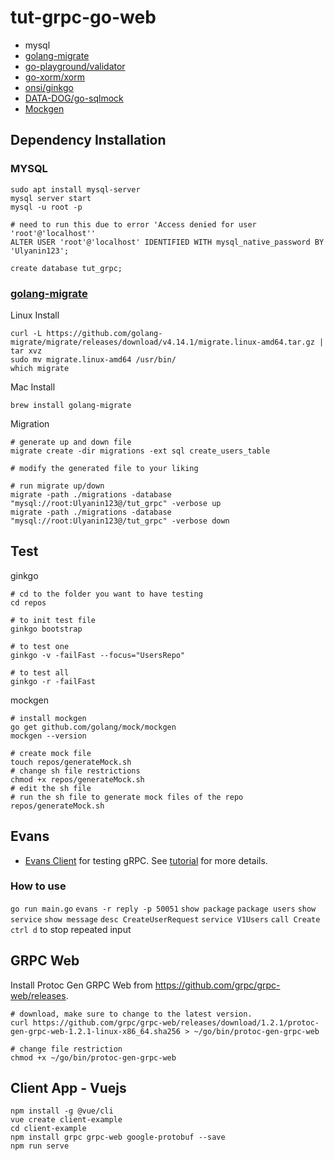 # tut-grpc-go-web

- mysql
- [golang-migrate](https://github.com/golang-migrate/migrate)
- [go-playground/validator](github.com/go-playground/validator)
- [go-xorm/xorm](https://github.com/go-xorm/xorm)
- [onsi/ginkgo](github.com/onsi/ginkgo/ginkgo)
- [DATA-DOG/go-sqlmock](https://github.com/DATA-DOG/go-sqlmock)
- [Mockgen](https://github.com/golang/mock)

## Dependency Installation

### MYSQL

```shell
sudo apt install mysql-server
mysql server start
mysql -u root -p

# need to run this due to error 'Access denied for user 'root'@'localhost''
ALTER USER 'root'@'localhost' IDENTIFIED WITH mysql_native_password BY 'Ulyanin123';

create database tut_grpc;
```

### [golang-migrate](https://github.com/golang-migrate/migrate)

Linux Install

```shell
curl -L https://github.com/golang-migrate/migrate/releases/download/v4.14.1/migrate.linux-amd64.tar.gz | tar xvz
sudo mv migrate.linux-amd64 /usr/bin/
which migrate
```

Mac Install

```shell
brew install golang-migrate

```

Migration

```shell
# generate up and down file
migrate create -dir migrations -ext sql create_users_table

# modify the generated file to your liking

# run migrate up/down
migrate -path ./migrations -database "mysql://root:Ulyanin123@/tut_grpc" -verbose up
migrate -path ./migrations -database "mysql://root:Ulyanin123@/tut_grpc" -verbose down
```

## Test

ginkgo

```shell
# cd to the folder you want to have testing
cd repos

# to init test file
ginkgo bootstrap

# to test one
ginkgo -v -failFast --focus="UsersRepo"

# to test all
ginkgo -r -failFast
```

mockgen

```shell
# install mockgen
go get github.com/golang/mock/mockgen
mockgen --version

# create mock file
touch repos/generateMock.sh
# change sh file restrictions
chmod +x repos/generateMock.sh
# edit the sh file
# run the sh file to generate mock files of the repo
repos/generateMock.sh
```

## Evans

- [Evans Client](https://github.com/ktr0731/evans) for testing gRPC. See [tutorial](https://www.youtube.com/watch?v=ag9Z8jFuY9A&list=PLy_6D98if3UJd5hxWNfAqKMr15HZqFnqf&index=19) for more details.

### How to use

`go run main.go`
`evans -r reply -p 50051`
`show package`
`package users`
`show service`
`show message`
`desc CreateUserRequest`
`service V1Users`
`call Create`
`ctrl d` to stop repeated input

## GRPC Web

Install Protoc Gen GRPC Web from <https://github.com/grpc/grpc-web/releases>.

```shell
# download, make sure to change to the latest version.
curl https://github.com/grpc/grpc-web/releases/download/1.2.1/protoc-gen-grpc-web-1.2.1-linux-x86_64.sha256 > ~/go/bin/protoc-gen-grpc-web

# change file restriction
chmod +x ~/go/bin/protoc-gen-grpc-web
```

## Client App - Vuejs

```shell
npm install -g @vue/cli
vue create client-example
cd client-example
npm install grpc grpc-web google-protobuf --save
npm run serve
```
